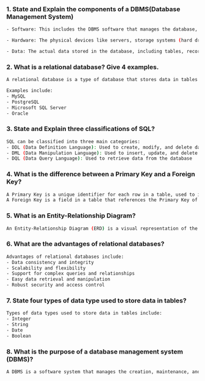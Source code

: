 ### 1. State and Explain the components of a DBMS(Database Management System)
```bash
- Software: This includes the DBMS software that manages the database, handles user queries, processes data, ensures security, and maintains data integrity (e.g., the database engine and query processor).

- Hardware: The physical devices like servers, storage systems (hard drives, SSDs), and input/output devices (monitors, keyboards) that support the running of the DBMS and store the data.

- Data: The actual data stored in the database, including tables, records, and metadata, along with the structures (e.g., relational models) that define how the data is organized and accessed.
```

### 2. What is a relational database? Give 4 examples.
```bash
A relational database is a type of database that stores data in tables with well-defined relationships between them.

Examples include:
- MySQL
- PostgreSQL
- Microsoft SQL Server
- Oracle
```

### 3. State and Explain three classifications of SQL?
```bash
SQL can be classified into three main categories:
- DDL (Data Definition Language): Used to create, modify, and delete database structures
- DML (Data Manipulation Language): Used to insert, update, and delete data.
- DQL (Data Query Language): Used to retrieve data from the database
```

### 4. What is the difference between a Primary Key and a Foreign Key?
```bash
A Primary Key is a unique identifier for each row in a table, used to identify and locate a record.
A Foreign Key is a field in a table that references the Primary Key of another table, establishing a relationship between them.
```

### 5. What is an Entity-Relationship Diagram?
```bash
An Entity-Relationship Diagram (ERD) is a visual representation of the relationships between entities in a database.
```

### 6. What are the advantages of relational databases?
```bash
Advantages of relational databases include:
- Data consistency and integrity
- Scalability and flexibility
- Support for complex queries and relationships
- Easy data retrieval and manipulation
- Robust security and access control
```

### 7. State four types of data type used to store data in tables?
```bash
Types of data types used to store data in tables include:
- Integer
- String
- Date
- Boolean
```

### 8. What is the purpose of a database management system (DBMS)? 
```bash
A DBMS is a software system that manages the creation, maintenance, and use of databases.
